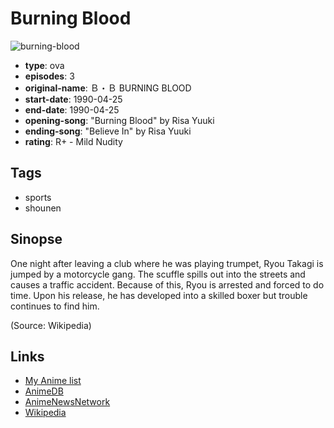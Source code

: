 # Burning Blood

![burning-blood](https://cdn.myanimelist.net/images/anime/13/42743.jpg)

-   **type**: ova
-   **episodes**: 3
-   **original-name**: Ｂ・Ｂ BURNING BLOOD
-   **start-date**: 1990-04-25
-   **end-date**: 1990-04-25
-   **opening-song**: "Burning Blood" by Risa Yuuki
-   **ending-song**: "Believe In" by Risa Yuuki
-   **rating**: R+ - Mild Nudity

## Tags

-   sports
-   shounen

## Sinopse

One night after leaving a club where he was playing trumpet, Ryou Takagi is jumped by a motorcycle gang. The scuffle spills out into the streets and causes a traffic accident. Because of this, Ryou is arrested and forced to do time. Upon his release, he has developed into a skilled boxer but trouble continues to find him.

(Source: Wikipedia)

## Links

-   [My Anime list](https://myanimelist.net/anime/9177/Burning_Blood)
-   [AnimeDB](http://anidb.info/perl-bin/animedb.pl?show=anime&aid=4180)
-   [AnimeNewsNetwork](http://www.animenewsnetwork.com/encyclopedia/anime.php?id=3284)
-   [Wikipedia](https://en.wikipedia.org/wiki/B.B._%28manga%29)
